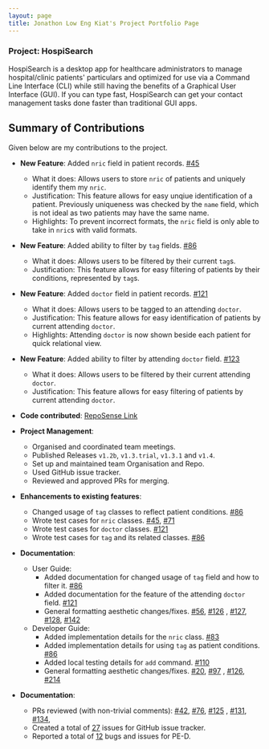 ```yaml
---
layout: page 
title: Jonathon Low Eng Kiat's Project Portfolio Page
---
```


### Project: HospiSearch

HospiSearch is a desktop app for healthcare administrators to manage hospital/clinic patients' particulars and optimized for use via a Command Line Interface (CLI) while still having the benefits of a Graphical User Interface (GUI). If you can type fast, HospiSearch can get your contact management tasks done faster than traditional GUI apps.

## Summary of Contributions

Given below are my contributions to the project.

* **New Feature**: Added `nric` field in patient records. [#45](https://github.com/AY2223S2-CS2103T-T11-4/tp/pull/45)
    * What it does: Allows users to store `nric` of patients and uniquely identify them my `nric`.
    * Justification: This feature allows for easy unqiue identification of a patient.
  Previously uniqueness was checked by the `name` field, which is not ideal as two patients may have the same name.
    * Highlights: To prevent incorrect formats, the `nric` field is only able to take in `nric`s with valid
                  formats.


* **New Feature**: Added ability to filter by `tag` fields.
  [#86](https://github.com/AY2223S2-CS2103T-T11-4/tp/pull/86)
    * What it does: Allows users to be filtered by their current `tag`s.
    * Justification: This feature allows for easy filtering of patients by their conditions, represented by `tag`s.


* **New Feature**: Added `doctor` field in patient records.
[#121](https://github.com/AY2223S2-CS2103T-T11-4/tp/pull/121)
    * What it does: Allows users to be tagged to an attending `doctor`.
    * Justification: This feature allows for easy identification of patients by current attending `doctor`.
    * Highlights: Attending `doctor` is now shown beside each patient for quick relational view.


* **New Feature**: Added ability to filter by attending `doctor` field.
[#123](https://github.com/AY2223S2-CS2103T-T11-4/tp/pull/123)
    * What it does: Allows users to be filtered by their current attending `doctor`.
    * Justification: This feature allows for easy filtering of patients by current attending `doctor`.


* **Code contributed**:
[RepoSense Link](https://nus-cs2103-ay2223s2.github.io/tp-dashboard/?search=Creationsv2&sort=groupTitle%20dsc&sortWithin=title&since=2023-02-17&timeframe=commit&mergegroup=&groupSelect=groupByRepos&breakdown=false)


* **Project Management**:
  * Organised and coordinated team meetings.
  * Published Releases `v1.2b`, `v1.3.trial`, `v1.3.1` and `v1.4`.
  * Set up and maintained team Organisation and Repo.
  * Used GitHub issue tracker.
  * Reviewed and approved PRs for merging.


* **Enhancements to existing features**:
  * Changed usage of `tag` classes to reflect patient conditions. [#86](https://github.com/AY2223S2-CS2103T-T11-4/tp/pull/86)
  * Wrote test cases for `nric` classes. [#45](https://github.com/AY2223S2-CS2103T-T11-4/tp/pull/45), [#71](https://github.com/AY2223S2-CS2103T-T11-4/tp/pull/71)
  * Wrote test cases for `doctor` classes. [#121](https://github.com/AY2223S2-CS2103T-T11-4/tp/pull/121)
  * Wrote test cases for `tag` and its related classes. [#86](https://github.com/AY2223S2-CS2103T-T11-4/tp/pull/86)


* **Documentation**:
  * User Guide:
    * Added documentation for changed usage of `tag` field and how to filter it. [#86](https://github.com/AY2223S2-CS2103T-T11-4/tp/pull/86)
    * Added documentation for the feature of the attending `doctor` field. [#121](https://github.com/AY2223S2-CS2103T-T11-4/tp/pull/121)
    * General formatting aesthetic changes/fixes. [#56](https://github.com/AY2223S2-CS2103T-T11-4/tp/pull/56), [#126](https://github.com/AY2223S2-CS2103T-T11-4/tp/pull/126)
    , [#127](https://github.com/AY2223S2-CS2103T-T11-4/tp/pull/127), [#128](https://github.com/AY2223S2-CS2103T-T11-4/tp/pull/128), [#142](https://github.com/AY2223S2-CS2103T-T11-4/tp/pull/142/files)
  * Developer Guide:
    * Added implementation details for the `nric` class. [#83](https://github.com/AY2223S2-CS2103T-T11-4/tp/pull/83)
    * Added implementation details for using `tag` as patient conditions. [#86](https://github.com/AY2223S2-CS2103T-T11-4/tp/pull/86/files)
    * Added local testing details for `add` command. [#110](https://github.com/AY2223S2-CS2103T-T11-4/tp/pull/110)
    * General formatting aesthetic changes/fixes. [#20](https://github.com/AY2223S2-CS2103T-T11-4/tp/pull/20), [#97](https://github.com/AY2223S2-CS2103T-T11-4/tp/pull/97)
    , [#126](https://github.com/AY2223S2-CS2103T-T11-4/tp/pull/126), [#214](https://github.com/AY2223S2-CS2103T-T11-4/tp/pull/214)


* **Documentation**:
  * PRs reviewed (with non-trivial comments): [#42](https://github.com/AY2223S2-CS2103T-T11-4/tp/pull/42), [#76](https://github.com/AY2223S2-CS2103T-T11-4/tp/pull/76), [#125](https://github.com/AY2223S2-CS2103T-T11-4/tp/pull/125)
  , [#131](https://github.com/AY2223S2-CS2103T-T11-4/tp/pull/131), [#134](https://github.com/AY2223S2-CS2103T-T11-4/tp/pull/134),
  * Created a total of [27](https://github.com/AY2223S2-CS2103T-T11-4/tp/issues?q=is%3Aissue+author%3ACreationsv2+) issues for GitHub issue tracker.
  * Reported a total of [12](https://github.com/Creationsv2/ped/issues) bugs and issues for PE-D.

